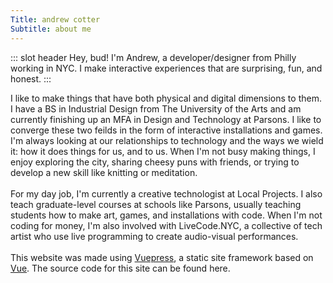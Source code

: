 ```yaml
---
Title: andrew cotter
Subtitle: about me
---
```


::: slot header
Hey, bud! I'm Andrew, a developer/designer from Philly working in NYC. I make interactive experiences that are surprising, fun, and honest.
:::

I like to make things that have both physical and digital dimensions to them. I have a BS in Industrial Design from The University of the Arts and am currently finishing up an MFA in Design and Technology at Parsons. I like to converge these two feilds in the form of interactive installations and games. I'm always looking at our relationships to technology and the ways we wield it: how it does things for us, and to us. When I'm not busy making things, I enjoy exploring the city, sharing cheesy puns with friends, or trying to develop a new skill like knitting or meditation.
<br><br>
For my day job, I'm currently a creative technologist at Local Projects. I also teach graduate-level courses at schools like Parsons, usually teaching students how to make art, games, and installations with code. When I'm not coding for money, I'm also involved with LiveCode.NYC, a collective of tech artist who use live programming to create audio-visual performances.
<br><br>
This website was made using [Vuepress](https://vuepress.vuejs.org/), a static site framework based on [Vue](https://vuejs.org/). The source code for this site can be found here.
